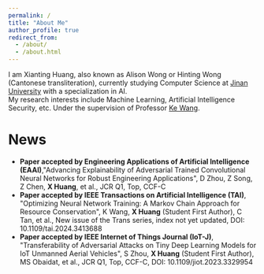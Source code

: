 ```yaml
---
permalink: /
title: "About Me"
author_profile: true
redirect_from: 
  - /about/
  - /about.html
---
```




I am Xianting Huang, also known as Alison Wong or Hinting Wong (Cantonese transliteration), currently studying Computer Science at [Jinan University](https://www.jnu.edu.cn) with a specialization in AI.   
My research interests include Machine Learning, Artificial Intelligence Security, etc. Under the supervision of Professor [Ke Wang](https://faculty.jnu.edu.cn/xxkxjsxy/wk/list.htm).


News
======
* **Paper accepted by Engineering Applications of Artificial Intelligence (EAAI)**,"Advancing Explainability of Adversarial Trained Convolutional Neural Networks for Robust Engineering Applications", D Zhou, Z Song, Z Chen, **X Huang**, et al., JCR Q1, Top, CCF-C
* **Paper accepted by IEEE Transactions on Artificial Intelligence (TAI)**, "Optimizing Neural Network Training: A Markov Chain Approach for Resource Conservation", K Wang, **X Huang** (Student First Author), C Tan, et al., New issue of the Trans series, index not yet updated, DOI: 10.1109/tai.2024.3413688
* **Paper accepted by IEEE Internet of Things Journal (IoT-J)**, "Transferability of Adversarial Attacks on Tiny Deep Learning Models for IoT Unmanned Aerial Vehicles", S Zhou, **X Huang** (Student First Author), MS Obaidat, et al., JCR Q1, Top, CCF-C, DOI: 10.1109/jiot.2023.3329954
